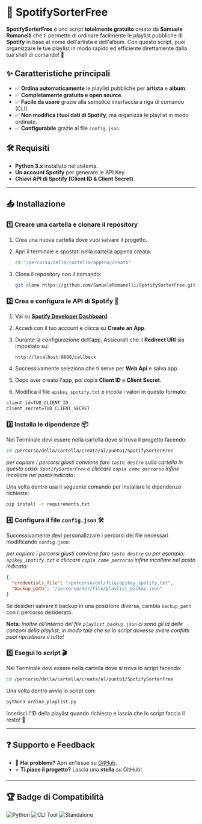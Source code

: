# 🎵 SpotifySorterFree

**SpotifySorterFree** è uno script **totalmente gratuito** creato da **Samuele Romanelli** che ti permette di ordinare facilmente le playlist pubbliche di **Spotify** in base al nome dell'artista e dell'album. Con questo script, puoi organizzare le tue playlist in modo rapido ed efficiente direttamente dalla tua shell di comando! 🚀

## ✨ Caratteristiche principali
- ✅ **Ordina automaticamente** le playlist pubbliche per **artista** e **album**.
- ✅ **Completamente gratuito e open source**.
- ✅ **Facile da usare** grazie alla semplice interfaccia a riga di comando (CLI).
- ✅ **Non modifica i tuoi dati di Spotify**, ma organizza le playlist in modo ordinato.
- ✅ **Configurabile** grazie al file `config.json`.

## 🛠️ Requisiti
- **Python 3.x** installato nel sistema.
- **Un account Spotify** per generare le API Key.
- **Chiavi API di Spotify (Client ID & Client Secret)**.

---

## 📥 Installazione

### 1️⃣ Creare una cartella e clonare il repository

1. Crea una nuova cartella dove vuoi salvare il progetto.

2. Apri il terminale e spostati nella cartella appena creata:

   ```bash
   cd "/percorso/della/cartella/appena/creata"
   ```

3. Clona il repository con il comando:

   ```bash
   git clone https://github.com/SamueleRomanelli/SpotifySorterFree.git
   ```

### 2️⃣ Crea e configura le API di Spotify 🔑

1. Vai su **[Spotify Developer Dashboard](https://developer.spotify.com/dashboard/applications)**.

2. Accedi con il tuo account e clicca su **Create an App**.

3. Durante la configurazione dell'app, Assicurati che il **Redirect URI** sia impostato su:
   ```
   http://localhost:8888/callback
   ```

4. Successivamente seleziona che ti serve per **Web Api** e salva app.

5. Dopo aver creato l'app, poi copia **Client ID** e **Client Secret**.

6. Modifica il file `apikey_spotify.txt` e incolla i valori in questo formato:

```txt
client_id=TUO_CLIENT_ID
client_secret=TUO_CLIENT_SECRET
```

### 3️⃣ Installa le dipendenze 📦

Nel Terminale devi essere nella cartella dove si trova il progetto facendo:

```bash
cd /percorso/della/cartella/creata/al/punto1/SpotifySorterFree
```

_per copiare i percorsi giusti conviene fare `tasto destro` sulla cartella in questo caso: `SpotifySorterFree` e cliccare `copia come percorso` infine incollare nel posto indicato:_

Una volta dentro usa il seguente comando per installare le dipendenze richieste:

```bash
pip install -r requirements.txt
```

### 4️⃣ Configura il file `config.json` 🛠

Successivamente devi personalizzare i percorsi dei file necessari modificando `config.json`:

_per copiare i percorsi giusti conviene fare `tasto destro` su per esempio: `apikey_spotify.txt` e cliccare `copia come percorso` infine incollare nel posto indicato:_

```json
{
  "credentials_file": "/percorso/del/file/apikey_spotify.txt",
  "backup_path": "/percorso/del/file/playlist_backup.json"
}
```

Se desideri salvare il backup in una posizione diversa, cambia `backup_path` con il percorso desiderato.

**Nota**: _Inoltre all'interno del file `playlist_backup.json` ci sono gli id delle canzoni della playlist, in modo tale che se lo script dovesse avere conflitti puoi ripristinare il tutto!_

### 5️⃣ Esegui lo script 🎬

Nel Terminale devi essere nella cartella dove si trova lo script facendo:

```bash
cd /percorso/della/cartella/creata/al/punto1/SpotifySorterFree
```

Una volta dentro avvia lo script con:

```bash
python3 ordina_playlist.py
```

Inserisci l'ID della playlist quando richiesto e lascia che lo script faccia il resto! 🎵

---

## ❓ Supporto e Feedback
- 📩 **Hai problemi?** Apri un'issue su [GitHub](https://github.com/SamueleRomanelli/SpotifySorterFree/issues).
- ⭐ **Ti piace il progetto?** Lascia una **stella** su GitHub!

---

## 🏆 Badge di Compatibilità
![Python](https://img.shields.io/badge/Python-3.x-blue?logo=python&logoColor=white)
![CLI Tool](https://img.shields.io/badge/CLI-Tool-informational?logo=terminal&logoColor=white)
![Standalone](https://img.shields.io/badge/Standalone-Yes-green)

